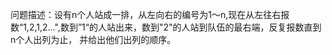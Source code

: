 问题描述：设有n个人站成一排，从左向右的编号为1～n,现在从左往右报数“1,2,1,2...",数到”1“的人站出来，数到"2"的人站到队伍的最右端，反复报数直到n个人出列为止，
并给出他们出列的顺序。